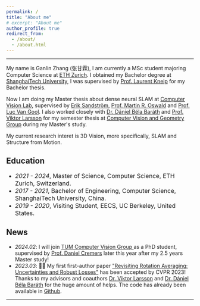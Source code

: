 ```yaml
---
permalink: /
title: "About me"
# excerpt: "About me"
author_profile: true
redirect_from: 
  - /about/
  - /about.html
---
```



---

My name is Ganlin Zhang (张甘霖), I am currently a MSc student majoring Computer Science at <a href="https://ethz.ch/en.html" target="_blank">ETH Zurich</a>. I obtained my Bachelor degree at <a href="http://www.shanghaitech.edu.cn/eng/" target="_blank">ShanghaiTech University</a>, I was supervised by <a href="https://mpl.sist.shanghaitech.edu.cn/Director.html" target="_blank">Prof. Laurent Kneip</a> for my Bachelor thesis.

Now I am doing my Master thesis about dense neural SLAM at  <a href="https://vision.ee.ethz.ch/" target="_blank">Computer Vision Lab</a>, supervised by <a href="https://eriksandstroem.github.io/" target="_blank">Erik Sandström</a>, <a href="https://cvg.ethz.ch/team/Dr-Martin-R-Oswald" target="_blank">Prof. Martin R. Oswald</a> and <a href="https://icu.ee.ethz.ch/people/head.html" target="_blank">Prof. Luc Van Gool</a>. I also worked closely with <a href="https://cvg.ethz.ch/team/Dr-Daniel-Bela-Barath" target="_blank">Dr. Dániel Béla Baráth</a> and <a href="https://vlarsson.github.io/" target="_blank">Prof. Viktor Larsson</a> for my semester thesis at <a href="https://www.cvg.ethz.ch/" target="_blank">Computer Vision and Geometry Group</a> during my Master's study.

My current research interet is 3D Vision, more specifically, SLAM and Structure from Motion.

## Education
- *<font size=3>2021 - 2024</font>*<font size=3>, Master of Science, Computer Science, ETH Zurich, Switzerland.</font> 
- *<font size=3>2017 - 2021</font>*<font size=3>, Bachelor of Engineering, Computer Science, ShanghaiTech University, China. </font>
- *<font size=3>2019 - 2020</font>*<font size=3>, Visiting Student, EECS, UC Berkeley, United States. </font>

## News
<ul>
  <li><em>2024.02</em>: I will join <a href="https://cvg.cit.tum.de/" target="_blank">TUM Computer Vision Group </a> as a PhD student, supervised by <a href="https://cvg.cit.tum.de/members/cremers" target="_blank">Prof. Daniel Cremers</a> later this year after my 2.5 years Master study!</li>
  <li><em>2023.03</em>:  🎉🎉 My first first-author paper <a href="https://openaccess.thecvf.com/content/CVPR2023/papers/Zhang_Revisiting_Rotation_Averaging_Uncertainties_and_Robust_Losses_CVPR_2023_paper.pdf" target="_blank">"Revisiting Rotation Averaging: Uncertainties and Robust Losses"</a> has been accepted by CVPR 2023! Thanks to my advisors and coauthors <a href="https://vlarsson.github.io/" target="_blank">Dr. Viktor Larsson</a> and <a href="https://people.inf.ethz.ch/dbarath/" target="_blank">Dr. Dániel Béla Baráth</a> for the huge amount of helps. The code has already been available in <a href="https://github.com/zhangganlin/GlobalSfMpy" target="_blank">Github</a>.</li>

  <!-- <a href="javascript:toggleblock(&#39;old_news&#39;)">---- show more ----</a>
  <div id="old_news" style="display: none;">
  <li> news test</li>
  </div> -->

</ul>


---

  <script type="text/javascript" id="clustrmaps" src="//cdn.clustrmaps.com/map_v2.js?cl=080808&w=400&t=tt&d=rM7BoV2_o5IxNyY7EAufsftBDgwOhxdU0h5gt6JOQ5o&co=ffffff&cmo=79c4d3&cmn=3a90cc&ct=80b2c6"></script>
